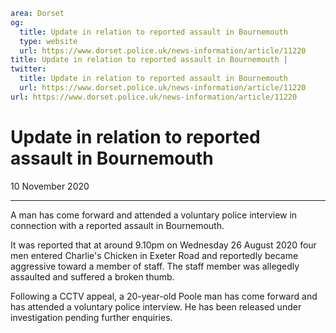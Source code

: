 ```yaml
area: Dorset
og:
  title: Update in relation to reported assault in Bournemouth
  type: website
  url: https://www.dorset.police.uk/news-information/article/11220
title: Update in relation to reported assault in Bournemouth |
twitter:
  title: Update in relation to reported assault in Bournemouth
  url: https://www.dorset.police.uk/news-information/article/11220
url: https://www.dorset.police.uk/news-information/article/11220
```

# Update in relation to reported assault in Bournemouth

10 November 2020

* * *

A man has come forward and attended a voluntary police interview in connection with a reported assault in Bournemouth.

It was reported that at around 9.10pm on Wednesday 26 August 2020 four men entered Charlie's Chicken in Exeter Road and reportedly became aggressive toward a member of staff. The staff member was allegedly assaulted and suffered a broken thumb.

Following a CCTV appeal, a 20-year-old Poole man has come forward and has attended a voluntary police interview. He has been released under investigation pending further enquiries.
